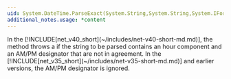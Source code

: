 ```yaml
---
uid: System.DateTime.ParseExact(System.String,System.String,System.IFormatProvider)
additional_notes.usage: *content
---
```


<p>In the [!INCLUDE[net_v40_short](~/includes/net-v40-short-md.md)], the <xref href="System.DateTime.ParseExact*"></xref> method throws a <xref href="System.FormatException"></xref> if the string to be parsed contains an hour component and an AM/PM designator that are not in agreement. In the [!INCLUDE[net_v35_short](~/includes/net-v35-short-md.md)] and earlier versions, the AM/PM designator is ignored.</p>


